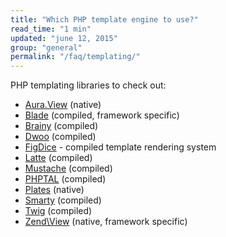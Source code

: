 ```yaml
---
title: "Which PHP template engine to use?"
read_time: "1 min"
updated: "june 12, 2015"
group: "general"
permalink: "/faq/templating/"
---
```


PHP templating libraries to check out:

* [Aura.View](https://github.com/auraphp/Aura.View) (native)
* [Blade](http://laravel.com/docs/templates) (compiled, framework specific)
* [Brainy](https://github.com/box/brainy) (compiled)
* [Dwoo](http://dwoo.org/) (compiled)
* [FigDice](http://figdice.org) - compiled template rendering system
* [Latte](https://github.com/nette/latte) (compiled)
* [Mustache](https://github.com/bobthecow/mustache.php) (compiled)
* [PHPTAL](http://phptal.org/) (compiled)
* [Plates](http://platesphp.com/) (native)
* [Smarty](http://www.smarty.net/) (compiled)
* [Twig](http://twig.sensiolabs.org/) (compiled)
* [Zend\View](http://framework.zend.com/manual/2.3/en/modules/zend.view.quick-start.html) (native, framework specific)
